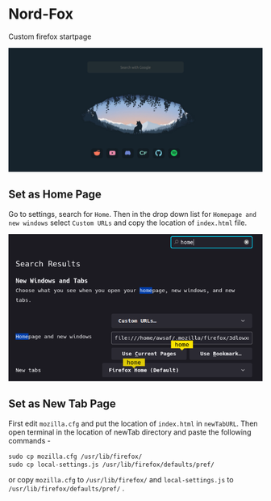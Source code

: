 # Nord-Fox
Custom firefox startpage

![](/screenshots/Screenshot_20211210_162847.png)

## Set as Home Page

Go to settings, search for `Home`. Then in the drop down list for `Homepage and new windows` select `Custom URLs` and copy the location of `index.html` file.

![](/screenshots/Screenshot_20211211_155122.png)

## Set as New Tab Page

First edit `mozilla.cfg` and put the location of `index.html` in `newTabURL`. Then open terminal in the location of newTab directory and paste the following commands -

```
sudo cp mozilla.cfg /usr/lib/firefox/
sudo cp local-settings.js /usr/lib/firefox/defaults/pref/
```

or copy `mozilla.cfg` to `/usr/lib/firefox/` and `local-settings.js` to `/usr/lib/firefox/defaults/pref/` .
